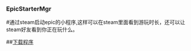 ### EpicStarterMgr
#通过steam启动epic的小程序,这样可以在steam里面看到游玩时长，还可以让steam好友看到你正在玩什么。


##<a href="https://github.com/ZSDF-Warren/EpicStarterMgr/blob/25376738759b05bc7a888366dfdd0cfef01fb0e0/EpicStartMgr.exe" download="EpicStartMgr.exe">下载程序</a>

